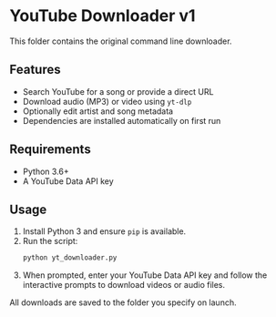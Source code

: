 # YouTube Downloader v1

This folder contains the original command line downloader.

## Features
- Search YouTube for a song or provide a direct URL
- Download audio (MP3) or video using `yt-dlp`
- Optionally edit artist and song metadata
- Dependencies are installed automatically on first run

## Requirements
- Python 3.6+
- A YouTube Data API key

## Usage
1. Install Python 3 and ensure `pip` is available.
2. Run the script:
   ```bash
   python yt_downloader.py
   ```
3. When prompted, enter your YouTube Data API key and follow the interactive prompts to download videos or audio files.

All downloads are saved to the folder you specify on launch.
